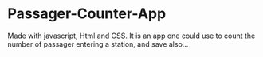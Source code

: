 # Passager-Counter-App
Made with javascript, Html and CSS. It is an app one could use to count the number of passager entering a station, and save also...
